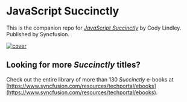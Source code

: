 # JavaScript Succinctly
This is the companion repo for [*JavaScript Succinctly*](https://www.syncfusion.com/resources/techportal/details/ebooks/javascript) by Cody Lindley. Published by Syncfusion.

[![cover](https://github.com/SyncfusionSuccinctlyE-Books/JavaScript-Succinctly/blob/master/cover.png)](https://www.syncfusion.com/resources/techportal/details/ebooks/javascript)

## Looking for more _Succinctly_ titles?

Check out the entire library of more than 130 _Succinctly_ e-books at [https://www.syncfusion.com/resources/techportal/ebooks](https://www.syncfusion.com/resources/techportal/ebooks).